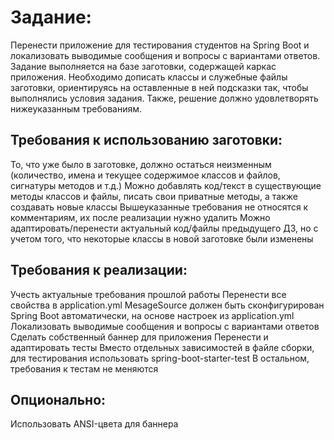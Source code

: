 # Задание:

Перенести приложение для тестирования студентов на Spring Boot и локализовать выводимые сообщения и вопросы с вариантами ответов. Задание выполняется на базе заготовки, содержащей каркас приложения. Необходимо дописать классы и служебные файлы заготовки, ориентируясь на оставленные в ней подсказки так, чтобы выполнялись условия задания. Также, решение должно удовлетворять нижеуказанным требованиям.


## Требования к использованию заготовки:
То, что уже было в заготовке, должно остаться неизменным (количество, имена и текущее содержимое классов и файлов, сигнатуры методов и т.д.)
Можно добавлять код/текст в существующие методы классов и файлы, писать свои приватные методы, а также создавать новые классы
Вышеуказанные требования не относятся к комментариям, их после реализации нужно удалить
Можно адаптировать/перенести актуальный код/файлы предыдущего ДЗ, но с учетом того, что некоторые классы в новой заготовке были изменены

## Требования к реализации:
Учесть актуальные требования прошлой работы
Перенести все свойства в application.yml
MesageSource должен быть сконфигурирован Spring Boot автоматически, на основе настроек из application.yml
Локализовать выводимые сообщения и вопросы с вариантами ответов
Сделать собственный баннер для приложения
Перенести и адаптировать тесты
Вместо отдельных зависимостей в файле сборки, для тестирования использовать spring-boot-starter-test
В остальном, требования к тестам не меняются

## Опционально:
Использовать ANSI-цвета для баннера
